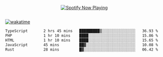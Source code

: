 

<p align="center">
  <a href="https://open.spotify.com/user/31ljmyymhthokwewwcd6dsdmvprm" target="_blank"><img src="https://novatorem-psi-rosy.vercel.app/api/spotify" alt="Spotify Now Playing"/></a>
</p>

##

[![wakatime](https://wakatime.com/badge/user/87646243-158a-4241-a3cb-668e1fa2dbb8.svg)](https://wakatime.com/@87646243-158a-4241-a3cb-668e1fa2dbb8)
<!--START_SECTION:waka-->

```txt
TypeScript       2 hrs 45 mins   █████████▒░░░░░░░░░░░░░░░   36.93 %
PHP              1 hr 10 mins    ████░░░░░░░░░░░░░░░░░░░░░   15.86 %
HTML             1 hr 10 mins    ████░░░░░░░░░░░░░░░░░░░░░   15.65 %
JavaScript       45 mins         ██▓░░░░░░░░░░░░░░░░░░░░░░   10.08 %
Rust             28 mins         █▓░░░░░░░░░░░░░░░░░░░░░░░   06.42 %
```

<!--END_SECTION:waka-->
